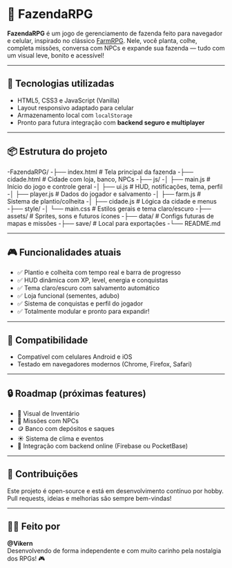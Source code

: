 # 🌾 FazendaRPG

**FazendaRPG** é um jogo de gerenciamento de fazenda feito para navegador e celular, inspirado no clássico [FarmRPG](https://farmrpg.com/). Nele, você planta, colhe, completa missões, conversa com NPCs e expande sua fazenda — tudo com um visual leve, bonito e acessível!

---

## 🚀 Tecnologias utilizadas

- HTML5, CSS3 e JavaScript (Vanilla)
- Layout responsivo adaptado para celular
- Armazenamento local com `localStorage`
- Pronto para futura integração com **backend seguro e multiplayer**

---

## 📦 Estrutura do projeto

-FazendaRPG/
-├── index.html # Tela principal da fazenda
-├── cidade.html # Cidade com loja, banco, NPCs
-├── js/
-│ ├── main.js # Início do jogo e controle geral
-│ ├── ui.js # HUD, notificações, tema, perfil
-│ ├── player.js # Dados do jogador e salvamento
-│ ├── farm.js # Sistema de plantio/colheita
-│ ├── cidade.js # Lógica da cidade e menus
-├── style/
-│ └── main.css # Estilos gerais e tema claro/escuro
-├── assets/ # Sprites, sons e futuros ícones
-├── data/ # Configs futuras de mapas e missões
-├── save/ # Local para exportações
-└── README.md


---

## 🎮 Funcionalidades atuais

- ✅ Plantio e colheita com tempo real e barra de progresso
- ✅ HUD dinâmica com XP, level, energia e conquistas
- ✅ Tema claro/escuro com salvamento automático
- ✅ Loja funcional (sementes, adubo)
- ✅ Sistema de conquistas e perfil do jogador
- ✅ Totalmente modular e pronto para expandir!

---

## 📱 Compatibilidade

- Compatível com celulares Android e iOS
- Testado em navegadores modernos (Chrome, Firefox, Safari)

---

## 🔒 Roadmap (próximas features)

- 🎒 Visual de Inventário
- 🧙 Missões com NPCs
- 🪙 Banco com depósitos e saques
- ☀️ Sistema de clima e eventos
- 📡 Integração com backend online (Firebase ou PocketBase)

---

## 🤝 Contribuições

Este projeto é open-source e está em desenvolvimento contínuo por hobby. Pull requests, ideias e melhorias são sempre bem-vindas!

---

## 👨‍🌾 Feito por

**@Vikern**  
Desenvolvendo de forma independente e com muito carinho pela nostalgia dos RPGs! 🎮
